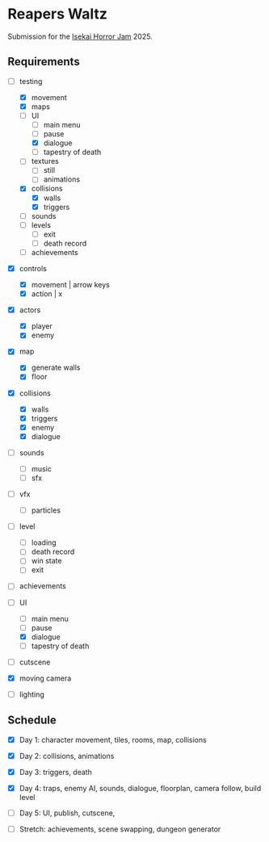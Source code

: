 # Reapers Waltz

Submission for the [Isekai Horror Jam](https://itch.io/jam/isekai-horror-jam) 2025.

## Requirements

- [ ] testing
  - [x] movement
  - [x] maps
  - [ ] UI
    - [ ] main menu
    - [ ] pause
    - [x] dialogue
    - [ ] tapestry of death
  - [ ] textures
    - [ ] still
    - [ ] animations
  - [x] collisions
    - [x] walls
    - [x] triggers
  - [ ] sounds
  - [ ] levels
    - [ ] exit
    - [ ] death record
  - [ ] achievements
- [x] controls
  - [x] movement  | arrow keys
  - [x] action    | x
- [x] actors
  - [x] player
  - [x] enemy
- [x] map
  - [x] generate walls
  - [x] floor
- [x] collisions
  - [x] walls
  - [x] triggers
  - [x] enemy
  - [x] dialogue
- [ ] sounds
  - [ ] music
  - [ ] sfx
- [ ] vfx
  - [ ] particles
- [ ] level
  - [ ] loading
  - [ ] death record
  - [ ] win state
  - [ ] exit
- [ ] achievements
- [ ] UI
  - [ ] main menu
  - [ ] pause
  - [x] dialogue
  - [ ] tapestry of death
- [ ] cutscene
- [x] moving camera
- [ ] lighting


## Schedule

- [x] Day 1: character movement, tiles, rooms, map, collisions
- [x] Day 2: collisions, animations
- [x] Day 3: triggers, death
- [x] Day 4: traps, enemy AI, sounds, dialogue, floorplan, camera follow, build level
- [ ] Day 5: UI, publish, cutscene, 

- [ ] Stretch: achievements, scene swapping, dungeon generator
